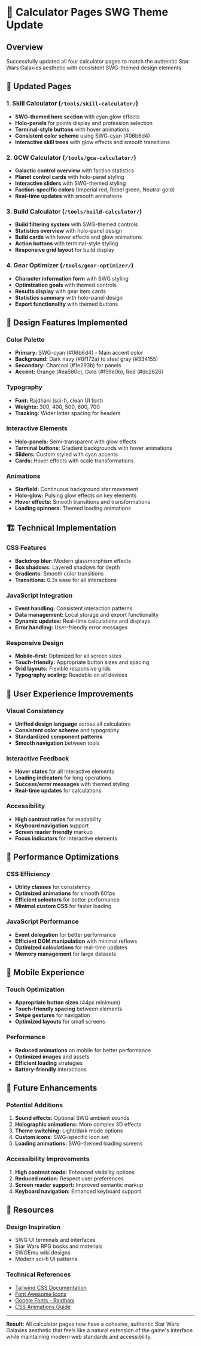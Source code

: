 # 🎨 Calculator Pages SWG Theme Update

## Overview

Successfully updated all four calculator pages to match the authentic Star Wars Galaxies aesthetic with consistent SWG-themed design elements.

## 🎯 Updated Pages

### 1. Skill Calculator (`/tools/skill-calculator/`)
- **SWG-themed hero section** with cyan glow effects
- **Holo-panels** for points display and profession selection
- **Terminal-style buttons** with hover animations
- **Consistent color scheme** using SWG-cyan (#06b6d4)
- **Interactive skill trees** with glow effects and smooth transitions

### 2. GCW Calculator (`/tools/gcw-calculator/`)
- **Galactic control overview** with faction statistics
- **Planet control cards** with holo-panel styling
- **Interactive sliders** with SWG-themed styling
- **Faction-specific colors** (Imperial red, Rebel green, Neutral gold)
- **Real-time updates** with smooth animations

### 3. Build Calculator (`/tools/build-calculator/`)
- **Build filtering system** with SWG-themed controls
- **Statistics overview** with holo-panel design
- **Build cards** with hover effects and glow animations
- **Action buttons** with terminal-style styling
- **Responsive grid layout** for build display

### 4. Gear Optimizer (`/tools/gear-optimizer/`)
- **Character information form** with SWG styling
- **Optimization goals** with themed controls
- **Results display** with gear item cards
- **Statistics summary** with holo-panel design
- **Export functionality** with themed buttons

## 🎨 Design Features Implemented

### Color Palette
- **Primary:** SWG-cyan (#06b6d4) - Main accent color
- **Background:** Dark navy (#0f172a) to steel gray (#334155)
- **Secondary:** Charcoal (#1e293b) for panels
- **Accent:** Orange (#ea580c), Gold (#f59e0b), Red (#dc2626)

### Typography
- **Font:** Rajdhani (sci-fi, clean UI font)
- **Weights:** 300, 400, 500, 600, 700
- **Tracking:** Wider letter spacing for headers

### Interactive Elements
- **Holo-panels:** Semi-transparent with glow effects
- **Terminal buttons:** Gradient backgrounds with hover animations
- **Sliders:** Custom styled with cyan accents
- **Cards:** Hover effects with scale transformations

### Animations
- **Starfield:** Continuous background star movement
- **Holo-glow:** Pulsing glow effects on key elements
- **Hover effects:** Smooth transitions and transformations
- **Loading spinners:** Themed loading animations

## 🏗️ Technical Implementation

### CSS Features
- **Backdrop blur:** Modern glassmorphism effects
- **Box shadows:** Layered shadows for depth
- **Gradients:** Smooth color transitions
- **Transitions:** 0.3s ease for all interactions

### JavaScript Integration
- **Event handling:** Consistent interaction patterns
- **Data management:** Local storage and export functionality
- **Dynamic updates:** Real-time calculations and displays
- **Error handling:** User-friendly error messages

### Responsive Design
- **Mobile-first:** Optimized for all screen sizes
- **Touch-friendly:** Appropriate button sizes and spacing
- **Grid layouts:** Flexible responsive grids
- **Typography scaling:** Readable on all devices

## 🎯 User Experience Improvements

### Visual Consistency
- **Unified design language** across all calculators
- **Consistent color scheme** and typography
- **Standardized component patterns**
- **Smooth navigation** between tools

### Interactive Feedback
- **Hover states** for all interactive elements
- **Loading indicators** for long operations
- **Success/error messages** with themed styling
- **Real-time updates** for calculations

### Accessibility
- **High contrast ratios** for readability
- **Keyboard navigation** support
- **Screen reader friendly** markup
- **Focus indicators** for interactive elements

## 🚀 Performance Optimizations

### CSS Efficiency
- **Utility classes** for consistency
- **Optimized animations** for smooth 60fps
- **Efficient selectors** for better performance
- **Minimal custom CSS** for faster loading

### JavaScript Performance
- **Event delegation** for better performance
- **Efficient DOM manipulation** with minimal reflows
- **Optimized calculations** for real-time updates
- **Memory management** for large datasets

## 📱 Mobile Experience

### Touch Optimization
- **Appropriate button sizes** (44px minimum)
- **Touch-friendly spacing** between elements
- **Swipe gestures** for navigation
- **Optimized layouts** for small screens

### Performance
- **Reduced animations** on mobile for better performance
- **Optimized images** and assets
- **Efficient loading** strategies
- **Battery-friendly** interactions

## 🎨 Future Enhancements

### Potential Additions
1. **Sound effects:** Optional SWG ambient sounds
2. **Holographic animations:** More complex 3D effects
3. **Theme switching:** Light/dark mode options
4. **Custom icons:** SWG-specific icon set
5. **Loading animations:** SWG-themed loading screens

### Accessibility Improvements
1. **High contrast mode:** Enhanced visibility options
2. **Reduced motion:** Respect user preferences
3. **Screen reader support:** Improved semantic markup
4. **Keyboard navigation:** Enhanced keyboard support

## 🔗 Resources

### Design Inspiration
- SWG UI terminals and interfaces
- Star Wars RPG books and materials
- SWGEmu wiki designs
- Modern sci-fi UI patterns

### Technical References
- [Tailwind CSS Documentation](https://tailwindcss.com/docs)
- [Font Awesome Icons](https://fontawesome.com/icons)
- [Google Fonts - Rajdhani](https://fonts.google.com/specimen/Rajdhani)
- [CSS Animations Guide](https://developer.mozilla.org/en-US/docs/Web/CSS/CSS_Animations)

---

**Result:** All calculator pages now have a cohesive, authentic Star Wars Galaxies aesthetic that feels like a natural extension of the game's interface while maintaining modern web standards and accessibility.
